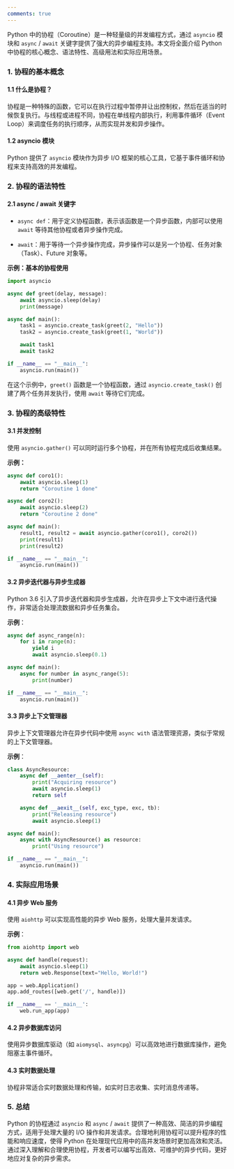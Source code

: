 ```yaml
---
comments: true
---
```


Python 中的协程（Coroutine）是一种轻量级的并发编程方式，通过 `asyncio` 模块和 `async` / `await` 关键字提供了强大的异步编程支持。本文将全面介绍 Python 中协程的核心概念、语法特性、高级用法和实际应用场景。

### 1. 协程的基本概念

#### 1.1 什么是协程？

协程是一种特殊的函数，它可以在执行过程中暂停并让出控制权，然后在适当的时候恢复执行。与线程或进程不同，协程在单线程内部执行，利用事件循环（Event Loop）来调度任务的执行顺序，从而实现并发和异步操作。

#### 1.2 asyncio 模块

Python 提供了 `asyncio` 模块作为异步 I/O 框架的核心工具，它基于事件循环和协程来支持高效的并发编程。

### 2. 协程的语法特性

#### 2.1 async / await 关键字

- `async def`：用于定义协程函数，表示该函数是一个异步函数，内部可以使用 `await` 等待其他协程或者异步操作完成。
  
- `await`：用于等待一个异步操作完成，异步操作可以是另一个协程、任务对象（Task）、Future 对象等。

**示例：基本的协程使用**

```python
import asyncio

async def greet(delay, message):
    await asyncio.sleep(delay)
    print(message)

async def main():
    task1 = asyncio.create_task(greet(2, "Hello"))
    task2 = asyncio.create_task(greet(1, "World"))

    await task1
    await task2

if __name__ == "__main__":
    asyncio.run(main())
```

在这个示例中，`greet()` 函数是一个协程函数，通过 `asyncio.create_task()` 创建了两个任务并发执行，使用 `await` 等待它们完成。

### 3. 协程的高级特性

#### 3.1 并发控制

使用 `asyncio.gather()` 可以同时运行多个协程，并在所有协程完成后收集结果。

**示例：**

```python
async def coro1():
    await asyncio.sleep(1)
    return "Coroutine 1 done"

async def coro2():
    await asyncio.sleep(2)
    return "Coroutine 2 done"

async def main():
    result1, result2 = await asyncio.gather(coro1(), coro2())
    print(result1)
    print(result2)

if __name__ == "__main__":
    asyncio.run(main())
```

#### 3.2 异步迭代器与异步生成器

Python 3.6 引入了异步迭代器和异步生成器，允许在异步上下文中进行迭代操作，非常适合处理流数据和异步任务集合。

**示例**：

```python
async def async_range(n):
    for i in range(n):
        yield i
        await asyncio.sleep(0.1)

async def main():
    async for number in async_range(5):
        print(number)

if __name__ == "__main__":
    asyncio.run(main())
```

#### 3.3 异步上下文管理器

异步上下文管理器允许在异步代码中使用 `async with` 语法管理资源，类似于常规的上下文管理器。

**示例**：

```python
class AsyncResource:
    async def __aenter__(self):
        print("Acquiring resource")
        await asyncio.sleep(1)
        return self

    async def __aexit__(self, exc_type, exc, tb):
        print("Releasing resource")
        await asyncio.sleep(1)

async def main():
    async with AsyncResource() as resource:
        print("Using resource")

if __name__ == "__main__":
    asyncio.run(main())
```

### 4. 实际应用场景

#### 4.1 异步 Web 服务

使用 `aiohttp` 可以实现高性能的异步 Web 服务，处理大量并发请求。

**示例**：

```python
from aiohttp import web

async def handle(request):
    await asyncio.sleep(1)
    return web.Response(text="Hello, World!")

app = web.Application()
app.add_routes([web.get('/', handle)])

if __name__ == '__main__':
    web.run_app(app)
```

#### 4.2 异步数据库访问

使用异步数据库驱动（如 `aiomysql`、`asyncpg`）可以高效地进行数据库操作，避免阻塞主事件循环。

#### 4.3 实时数据处理

协程非常适合实时数据处理和传输，如实时日志收集、实时消息传递等。

### 5. 总结

Python 的协程通过 `asyncio` 和 `async` / `await` 提供了一种高效、简洁的异步编程方式，适用于处理大量的 I/O 操作和并发请求。合理地利用协程可以提升程序的性能和响应速度，使得 Python 在处理现代应用中的高并发场景时更加高效和灵活。通过深入理解和合理使用协程，开发者可以编写出高效、可维护的异步代码，更好地应对复杂的异步需求。